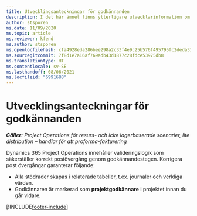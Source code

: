 ```yaml
---
title: Utvecklingsanteckningar för godkännanden
description: I det här ämnet finns ytterligare utvecklarinformation om att arbeta med godkännanden.
author: stsporen
ms.date: 11/09/2020
ms.topic: article
ms.reviewer: kfend
ms.author: stsporen
ms.openlocfilehash: cfa4928eda286bee298a2c33f4e9c25b576f495795fc2deda33b393e372465b1
ms.sourcegitcommit: 7f8d1e7a16af769adb43d1877c28fdce53975db8
ms.translationtype: HT
ms.contentlocale: sv-SE
ms.lasthandoff: 08/06/2021
ms.locfileid: "6991688"
---
```

# <a name="developer-notes-for-approvals"></a>Utvecklingsanteckningar för godkännanden

_**Gäller:** Project Operations för resurs- och icke lagerbaserade scenarier, lite distribution – handlar för att proforma-fakturering_

Dynamics 365 Project Operations innehåller valideringslogik som säkerställer korrekt postövergång genom godkännandestegen. Korrigera post övergångar garanterar följande: 

  - Alla stödrader skapas i relaterade tabeller, t.ex. journaler och verkliga värden.
  - Godkännaren är markerad som **projektgodkännare** i projektet innan du går vidare.


[!INCLUDE[footer-include](../includes/footer-banner.md)]